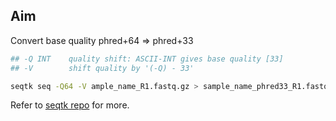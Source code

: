 ## Aim
Convert base quality phred+64 => phred+33

```bash
## -Q INT    quality shift: ASCII-INT gives base quality [33]
## -V        shift quality by '(-Q) - 33'

seqtk seq -Q64 -V ample_name_R1.fastq.gz > sample_name_phred33_R1.fastq
```

Refer to [seqtk repo](https://github.com/lh3/seqtk) for more.